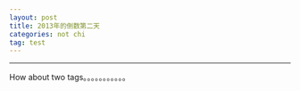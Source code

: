 ```yaml
---
layout: post
title: 2013年的倒数第二天
categories: not chi
tag: test
---
```


***************************

How about two tags。。。。。。。。。。。
